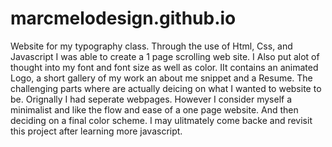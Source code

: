 # marcmelodesign.github.io
Website for my typography class. Through the use of Html, Css, and Javascript I was able to create a 1 page scrolling web site. I Also put alot of thought into my font and font size as well as color. IIt contains an animated Logo, a short gallery of my work an about me snippet and a Resume. The challenging parts where are actually deicing on what I wanted to website to be. Orignally I had seperate webpages. However I consider myself a minimalist and like the flow and ease of a one page website. And then deciding on a final color scheme. I may ulitmately come backe and revisit this project after learning more javascript.